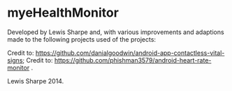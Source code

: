 # myeHealthMonitor
Developed by Lewis Sharpe and,
with various improvements and adaptions made to the following projects used of the projects:

Credit to: https://github.com/danialgoodwin/android-app-contactless-vital-signs;
Credit to: https://github.com/phishman3579/android-heart-rate-monitor .

Lewis Sharpe 2014.
